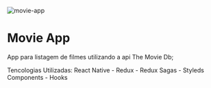![movie-app](https://user-images.githubusercontent.com/44346970/84426248-491c0180-abf9-11ea-8689-fd9e893bb870.jpg)

# Movie App

App para listagem de filmes utilizando a api The Movie Db;

Tencologias Utilizadas: React Native - Redux - Redux Sagas - Styleds Components - Hooks
